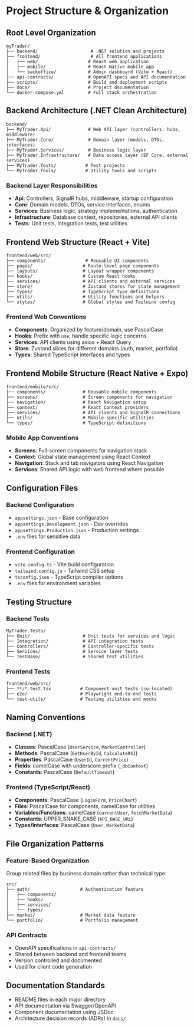 # Project Structure & Organization

## Root Level Organization

```
myTrader/
├── backend/                    # .NET solution and projects
├── frontend/                   # All frontend applications
│   ├── web/                   # React web application
│   ├── mobile/                # React Native mobile app
│   └── backoffice/            # Admin dashboard (Vite + React)
├── api-contracts/             # OpenAPI specs and API documentation
├── scripts/                   # Build and deployment scripts
├── docs/                      # Project documentation
└── docker-compose.yml         # Full stack orchestration
```

## Backend Architecture (.NET Clean Architecture)

```
backend/
├── MyTrader.Api/              # Web API layer (controllers, hubs, middleware)
├── MyTrader.Core/             # Domain layer (models, DTOs, interfaces)
├── MyTrader.Services/         # Business logic layer
├── MyTrader.Infrastructure/   # Data access layer (EF Core, external services)
├── MyTrader.Tests/           # Test projects
└── MyTrader.Tools/           # Utility tools and scripts
```

### Backend Layer Responsibilities

- **Api**: Controllers, SignalR hubs, middleware, startup configuration
- **Core**: Domain models, DTOs, service interfaces, enums
- **Services**: Business logic, strategy implementations, authentication
- **Infrastructure**: Database context, repositories, external API clients
- **Tests**: Unit tests, integration tests, test utilities

## Frontend Web Structure (React + Vite)

```
frontend/web/src/
├── components/               # Reusable UI components
├── pages/                   # Route-level page components
├── layouts/                 # Layout wrapper components
├── hooks/                   # Custom React hooks
├── services/                # API clients and external services
├── store/                   # Zustand stores for state management
├── types/                   # TypeScript type definitions
├── utils/                   # Utility functions and helpers
└── styles/                  # Global styles and Tailwind config
```

### Frontend Web Conventions

- **Components**: Organized by feature/domain, use PascalCase
- **Hooks**: Prefix with `use`, handle specific logic concerns
- **Services**: API clients using axios + React Query
- **Store**: Zustand slices for different domains (auth, market, portfolio)
- **Types**: Shared TypeScript interfaces and types

## Frontend Mobile Structure (React Native + Expo)

```
frontend/mobile/src/
├── components/              # Reusable mobile components
├── screens/                 # Screen components for navigation
├── navigation/              # React Navigation setup
├── context/                 # React Context providers
├── services/                # API clients and SignalR connections
├── utils/                   # Mobile-specific utilities
└── types/                   # TypeScript definitions
```

### Mobile App Conventions

- **Screens**: Full-screen components for navigation stack
- **Context**: Global state management using React Context
- **Navigation**: Stack and tab navigators using React Navigation
- **Services**: Shared API logic with web frontend where possible

## Configuration Files

### Backend Configuration
- `appsettings.json` - Base configuration
- `appsettings.Development.json` - Dev overrides
- `appsettings.Production.json` - Production settings
- `.env` files for sensitive data

### Frontend Configuration
- `vite.config.ts` - Vite build configuration
- `tailwind.config.js` - Tailwind CSS setup
- `tsconfig.json` - TypeScript compiler options
- `.env` files for environment variables

## Testing Structure

### Backend Tests
```
MyTrader.Tests/
├── Unit/                    # Unit tests for services and logic
├── Integration/             # API integration tests
├── Controllers/             # Controller-specific tests
├── Services/                # Service layer tests
└── TestBase/                # Shared test utilities
```

### Frontend Tests
```
frontend/web/src/
├── **/*.test.tsx           # Component unit tests (co-located)
├── e2e/                    # Playwright end-to-end tests
└── test-utils/             # Testing utilities and mocks
```

## Naming Conventions

### Backend (.NET)
- **Classes**: PascalCase (`UserService`, `MarketController`)
- **Methods**: PascalCase (`GetUserById`, `CalculateRSI`)
- **Properties**: PascalCase (`UserId`, `CurrentPrice`)
- **Fields**: camelCase with underscore prefix (`_dbContext`)
- **Constants**: PascalCase (`DefaultTimeout`)

### Frontend (TypeScript/React)
- **Components**: PascalCase (`LoginForm`, `PriceChart`)
- **Files**: PascalCase for components, camelCase for utilities
- **Variables/Functions**: camelCase (`currentUser`, `fetchMarketData`)
- **Constants**: UPPER_SNAKE_CASE (`API_BASE_URL`)
- **Types/Interfaces**: PascalCase (`User`, `MarketData`)

## File Organization Patterns

### Feature-Based Organization
Group related files by business domain rather than technical type:
```
src/
├── auth/                   # Authentication feature
│   ├── components/
│   ├── hooks/
│   ├── services/
│   └── types/
├── market/                 # Market data feature
└── portfolio/              # Portfolio management
```

### API Contracts
- OpenAPI specifications in `api-contracts/`
- Shared between backend and frontend teams
- Version controlled and documented
- Used for client code generation

## Documentation Standards

- README files in each major directory
- API documentation via Swagger/OpenAPI
- Component documentation using JSDoc
- Architecture decision records (ADRs) in `docs/`